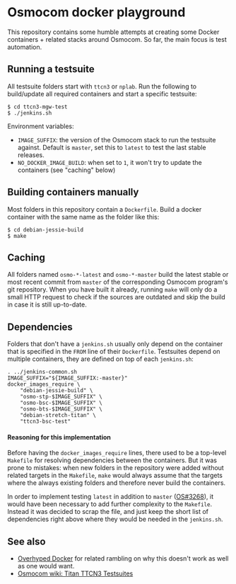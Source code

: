 Osmocom docker playground
=========================

This repository contains some humble attempts at creating some Docker
containers + related stacks around Osmocom.   So far, the main focus is
test automation.

## Running a testsuite
All testsuite folders start with `ttcn3` or `nplab`. Run the following
to build/update all required containers and start a specific testsuite:

```
$ cd ttcn3-mgw-test
$ ./jenkins.sh
```

Environment variables:
* `IMAGE_SUFFIX`: the version of the Osmocom stack to run the testsuite
  against. Default is `master`, set this to `latest` to test the last
  stable releases.
* `NO_DOCKER_IMAGE_BUILD`: when set to `1`, it won't try to update the
  containers (see "caching" below)

## Building containers manually
Most folders in this repository contain a `Dockerfile`. Build a docker
container with the same name as the folder like this:

```
$ cd debian-jessie-build
$ make
```

## Caching
All folders named `osmo-*-latest` and `osmo-*-master` build the latest
stable or most recent commit from `master` of the corresponding Osmocom
program's git repository. When you have built it already, running `make`
will only do a small HTTP request to check if the sources are outdated
and skip the build in case it is still up-to-date.

## Dependencies
Folders that don't have a `jenkins.sh` usually only depend on the
container that is specified in the `FROM` line of their `Dockerfile`.
Testsuites depend on multiple containers, they are defined on top of
each `jenkins.sh`:

```shell
. ../jenkins-common.sh
IMAGE_SUFFIX="${IMAGE_SUFFIX:-master}"
docker_images_require \
	"debian-jessie-build" \
	"osmo-stp-$IMAGE_SUFFIX" \
	"osmo-bsc-$IMAGE_SUFFIX" \
	"osmo-bts-$IMAGE_SUFFIX" \
	"debian-stretch-titan" \
	"ttcn3-bsc-test"
```

#### Reasoning for this implementation
Before having the `docker_images_require` lines, there used to be a
top-level `Makefile` for resolving dependencies between the containers.
But it was prone to mistakes: when new folders in the repository
were added without related targets in the `Makefile`, `make` would
always assume that the targets where the always existing folders and
therefore never build the containers.

In order to implement testing `latest` in addition to `master`
([OS#3268](https://osmocom.org/issues/3268)), it would have been
necessary to add further complexity to the `Makefile`. Instead it was
decided to scrap the file, and just keep the short list of dependencies
right above where they would be needed in the `jenkins.sh`.

## See also
* [Overhyped Docker](http://laforge.gnumonks.org/blog/20170503-docker-overhyped/)
  for related rambling on why this doesn't work as well as one would
  want.
* [Osmocom wiki: Titan TTCN3 Testsuites](https://osmocom.org/projects/cellular-infrastructure/wiki/Titan_TTCN3_Testsuites)

